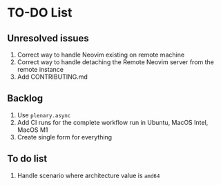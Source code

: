 # TO-DO List

## Unresolved issues

1. Correct way to handle Neovim existing on remote machine
2. Correct way to handle detaching the Remote Neovim server from the remote instance
3. Add CONTRIBUTING.md

## Backlog

1. Use `plenary.async`
2. Add CI runs for the complete workflow run in Ubuntu, MacOS Intel, MacOS M1
3. Create single form for everything

## To do list

1. Handle scenario where architecture value is `amd64`
